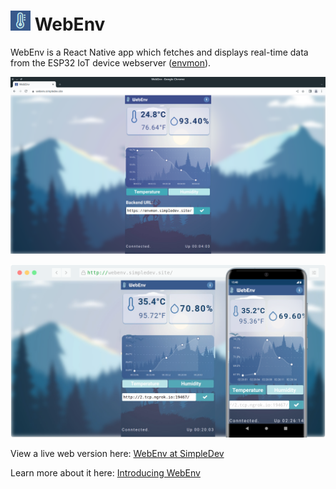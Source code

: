 # ![](assets/icon.png) WebEnv

WebEnv is a React Native app which fetches and displays real-time data from the
ESP32 IoT device webserver ([envmon](https://github.com/furquan-lp/envmon-minimal)).

![](screenshot-desktop.png)

![](screenshot.png)

View a live web version here: [WebEnv at SimpleDev](https://webenv.simpledev.site/)

Learn more about it here: [Introducing WebEnv](https://tctp.xyz/)
